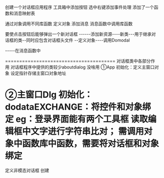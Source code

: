 创建一个对话框应用程序	
工具箱中添加按钮
选中右键添加事件处理
添加了一个函数和消息映射表

通过对象调用不同库函数
定义对象
添加消息
消息函数中调用库函数

要使点击按钮后能够弹出一个新对话框
------添加新资源----新类---用于继承对话框的类--同时应包含对话框头文件
--定义对象----调用Domodal


-----在消息函数中




=======================================
对话框类中各部分作用
对话框程序中提供的类较少aboutdialog 没啥用
①App
初始化：定义主窗口对象
设定指针存储主窗口对象地址

②主窗口Dlg
初始化：
dodataEXCHANGE：将控件和对象绑定
eg：登录界面能有两个工具框
读取编辑框中文字进行字符串比对；
需调用对象中函数库中函数，需要将对话框和对象绑定
=========================================
定义非模态对话框
创建